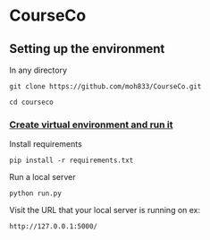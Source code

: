 # CourseCo


## Setting up the environment

In any directory

```
git clone https://github.com/moh833/CourseCo.git

cd courseco
```

### [Create virtual environment and run it](https://www.geeksforgeeks.org/creating-python-virtual-environment-windows-linux/)

Install requirements

```
pip install -r requirements.txt
```

Run a local server

```
python run.py
```

Visit the URL that your local server is running on ex:

```
http://127.0.0.1:5000/
```
